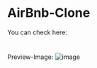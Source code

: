 # AirBnb-Clone

You can check here:

#
Preview-Image: ![image](https://user-images.githubusercontent.com/66178232/165744744-53906c1b-4ac7-4f4d-b676-2de30727847e.png)

